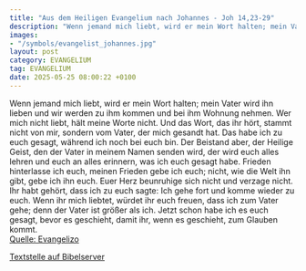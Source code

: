 ```yaml
---
title: "Aus dem Heiligen Evangelium nach Johannes - Joh 14,23-29"
description: "Wenn jemand mich liebt, wird er mein Wort halten; mein Vater wird ihn lieben und wir werden zu ihm kommen und bei ihm Wohnung nehmen. Wer mich nicht liebt, hält meine Worte nicht. Und das Wort, das ihr hört, stammt nicht von mir, sondern vom Vater, der mich gesandt hat. Das habe ...."
images:
- "/symbols/evangelist_johannes.jpg"
layout: post
category: EVANGELIUM
tag: EVANGELIUM
date: 2025-05-25 08:00:22 +0100
---
```

Wenn jemand mich liebt, wird er mein Wort halten; mein Vater wird ihn lieben und wir werden zu ihm kommen und bei ihm Wohnung nehmen.
Wer mich nicht liebt, hält meine Worte nicht. Und das Wort, das ihr hört, stammt nicht von mir, sondern vom Vater, der mich gesandt hat.
Das habe ich zu euch gesagt, während ich noch bei euch bin.<!--more-->
Der Beistand aber, der Heilige Geist, den der Vater in meinem Namen senden wird, der wird euch alles lehren und euch an alles erinnern, was ich euch gesagt habe.
Frieden hinterlasse ich euch, meinen Frieden gebe ich euch; nicht, wie die Welt ihn gibt, gebe ich ihn euch. Euer Herz beunruhige sich nicht und verzage nicht.
Ihr habt gehört, dass ich zu euch sagte: Ich gehe fort und komme wieder zu euch. Wenn ihr mich liebtet, würdet ihr euch freuen, dass ich zum Vater gehe; denn der Vater ist größer als ich.
Jetzt schon habe ich es euch gesagt, bevor es geschieht, damit ihr, wenn es geschieht, zum Glauben kommt.<br>
[Quelle: Evangelizo](https://evangeliumtagfuertag.org/DE/gospel)

[Textstelle auf Bibelserver](https://www.bibleserver.com/EU/Johannes14,23-29)

